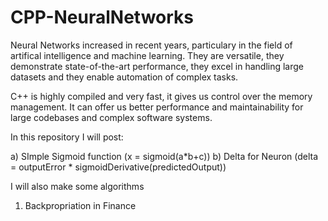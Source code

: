 # CPP-NeuralNetworks

Neural Networks increased in recent years, particulary in the field of artifical intelligence and machine learning. They are versatile, they demonstrate state-of-the-art performance, they excel in handling large datasets and they enable automation of complex tasks.

C++ is highly compiled and very fast, it gives us control over the memory management. It can offer us better performance and maintainability for large codebases and complex software systems.

In this repository I will post:

a) SImple Sigmoid function (x = sigmoid(a*b+c))
b) Delta for Neuron (delta = outputError * sigmoidDerivative(predictedOutput))

I will also make some algorithms

1) Backpropriation in Finance
